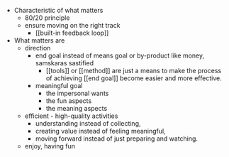 - Characteristic of what matters
    - 80/20 principle
    - ensure moving on the right track
        - [[built-in feedback loop]]
- What matters are
    - direction 
        - end goal instead of means goal or by-product like money, samskaras sastified
            - [[tools]] or [[method]] are just a means to make the process of achieving [[end goal]] become easier and more effective.
        - meaningful goal
            - the impersonal wants
            - the fun aspects
            - the meaning aspects
    - efficient - high-quality activities
        - understanding instead of collecting, 
        - creating value instead of feeling meaningful, 
        - moving forward instead of just preparing and watching.
    - enjoy, having fun

